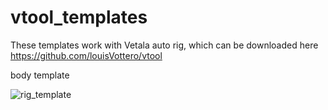 # vtool_templates

These templates work with Vetala auto rig, which can be downloaded here
https://github.com/louisVottero/vtool

body template

![rig_template](https://user-images.githubusercontent.com/2879064/163105159-3cf4b6bb-d36a-4ca5-89bb-3b8e146b360c.png)
